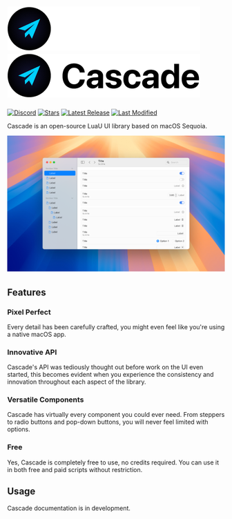 # ![Cascade span dark](assets/cascade_span_dark.png#gh-dark-mode-only) ![Cascade span light](assets/cascade_span_light.png#gh-light-mode-only)

[stars]: https://github.com/biggaboy212/Cascade/stargazers
[lastrel]: https://github.com/biggaboy212/Cascade/releases/latest
[lastcom]: https://github.com/biggaboy212/Cascade/commits
[disc]: https://discord.gg/2cB4vBAEWk

[badges/stars]: https://img.shields.io/github/stars/biggaboy212/Cascade?label=Stars&logo=GitHub
[badges/lastrel]: https://img.shields.io/github/v/release/biggaboy212/Cascade?label=Latest%20Release
[badges/lastcom]: https://img.shields.io/github/last-commit/biggaboy212/Cascade?label=Last%20Modifed
[badges/disc]: https://img.shields.io/discord/1384338360012898406?&label=Discord

[![Discord][badges/disc]][disc]
[![Stars][badges/stars]][stars]
[![Latest Release][badges/lastrel]][lastrel]
[![Last Modified][badges/lastcom]][lastcom]

Cascade is an open-source LuaU UI library based on macOS Sequoia.

![Cascade](assets/cascade_show.png)

## Features

### Pixel Perfect

Every detail has been carefully crafted, you might even feel like you're using a native macOS app.

### Innovative API

Cascade's API was tediously thought out before work on the UI even started, this becomes evident when you experience the consistency and innovation throughout each aspect of the library.

### Versatile Components

Cascade has virtually every component you could ever need. From steppers to radio buttons and pop-down buttons, you will never feel limited with options.

### Free

Yes, Cascade is completely free to use, no credits required. You can use it in both free and paid scripts without restriction.

## Usage

Cascade documentation is in development.
